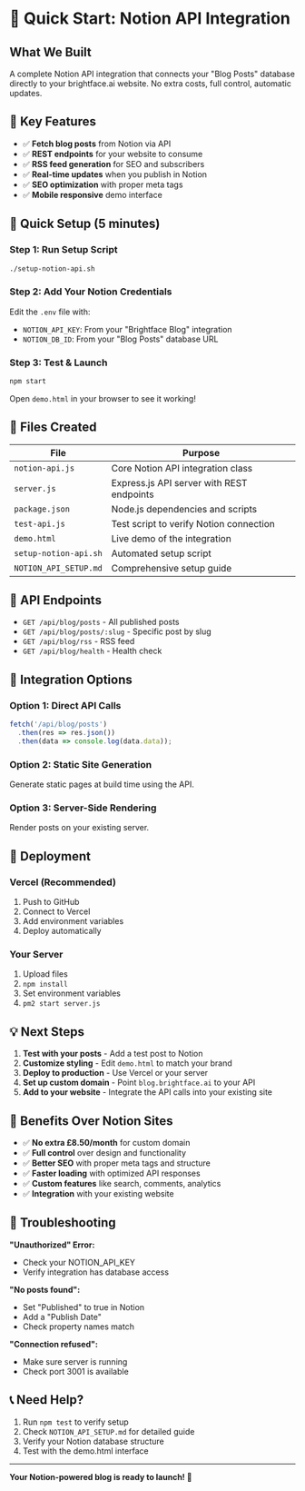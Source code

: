 # 🚀 Quick Start: Notion API Integration

## What We Built
A complete Notion API integration that connects your "Blog Posts" database directly to your brightface.ai website. No extra costs, full control, automatic updates.

## 🎯 Key Features
- ✅ **Fetch blog posts** from Notion via API
- ✅ **REST endpoints** for your website to consume
- ✅ **RSS feed generation** for SEO and subscribers
- ✅ **Real-time updates** when you publish in Notion
- ✅ **SEO optimization** with proper meta tags
- ✅ **Mobile responsive** demo interface

## 🚀 Quick Setup (5 minutes)

### Step 1: Run Setup Script
```bash
./setup-notion-api.sh
```

### Step 2: Add Your Notion Credentials
Edit the `.env` file with:
- `NOTION_API_KEY`: From your "Brightface Blog" integration
- `NOTION_DB_ID`: From your "Blog Posts" database URL

### Step 3: Test & Launch
```bash
npm start
```

Open `demo.html` in your browser to see it working!

## 📁 Files Created

| File | Purpose |
|------|---------|
| `notion-api.js` | Core Notion API integration class |
| `server.js` | Express.js API server with REST endpoints |
| `package.json` | Node.js dependencies and scripts |
| `test-api.js` | Test script to verify Notion connection |
| `demo.html` | Live demo of the integration |
| `setup-notion-api.sh` | Automated setup script |
| `NOTION_API_SETUP.md` | Comprehensive setup guide |

## 🔌 API Endpoints

- `GET /api/blog/posts` - All published posts
- `GET /api/blog/posts/:slug` - Specific post by slug
- `GET /api/blog/rss` - RSS feed
- `GET /api/blog/health` - Health check

## 🎨 Integration Options

### Option 1: Direct API Calls
```javascript
fetch('/api/blog/posts')
  .then(res => res.json())
  .then(data => console.log(data.data));
```

### Option 2: Static Site Generation
Generate static pages at build time using the API.

### Option 3: Server-Side Rendering
Render posts on your existing server.

## 🚀 Deployment

### Vercel (Recommended)
1. Push to GitHub
2. Connect to Vercel
3. Add environment variables
4. Deploy automatically

### Your Server
1. Upload files
2. `npm install`
3. Set environment variables
4. `pm2 start server.js`

## 💡 Next Steps

1. **Test with your posts** - Add a test post to Notion
2. **Customize styling** - Edit `demo.html` to match your brand
3. **Deploy to production** - Use Vercel or your server
4. **Set up custom domain** - Point `blog.brightface.ai` to your API
5. **Add to your website** - Integrate the API calls into your existing site

## 🎯 Benefits Over Notion Sites

- ✅ **No extra £8.50/month** for custom domain
- ✅ **Full control** over design and functionality
- ✅ **Better SEO** with proper meta tags and structure
- ✅ **Faster loading** with optimized API responses
- ✅ **Custom features** like search, comments, analytics
- ✅ **Integration** with your existing website

## 🐛 Troubleshooting

**"Unauthorized" Error:**
- Check your NOTION_API_KEY
- Verify integration has database access

**"No posts found":**
- Set "Published" to true in Notion
- Add a "Publish Date"
- Check property names match

**"Connection refused":**
- Make sure server is running
- Check port 3001 is available

## 📞 Need Help?

1. Run `npm test` to verify setup
2. Check `NOTION_API_SETUP.md` for detailed guide
3. Verify your Notion database structure
4. Test with the demo.html interface

---

**Your Notion-powered blog is ready to launch! 🚀**
